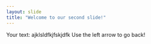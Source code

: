 ```yaml
---
layout: slide
title: "Welcome to our second slide!"
---
```

Your text: ajklsldfkjfskjdfk
Use the left arrow to go back!
